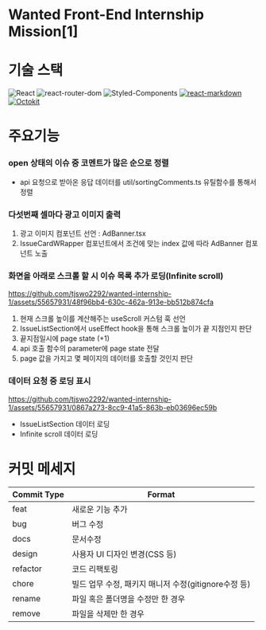 <h1>Wanted Front-End Internship Mission[1]</h1>

# 기술 스택

![React](https://img.shields.io/badge/React-61DAFB?style=for-the-badge&logo=react&logoColor=white)
![react-router-dom](https://img.shields.io/badge/react--router--dom-CA4245?style=for-the-badge&logo=react-router&logoColor=white)
![Styled-Components](https://img.shields.io/badge/styled--components%20CSS-DB7093?style=for-the-badge&logo=styledcomponents&logoColor=white)
[![react-markdown](https://img.shields.io/badge/react--markdown-00bfff?style=for-the-badge&logo=react&logoColor=white)](https://github.com/uiwjs/react-markdown-preview)
[![Octokit](https://img.shields.io/badge/Octokit-000000?style=for-the-badge&logo=github&logoColor=white)](https://github.com/octokit/octokit.js)

# 주요기능

### open 상태의 이슈 중 코멘트가 많은 순으로 정렬
  - api 요청으로 받아온 응답 데이터를 util/sortingComments.ts 유틸함수를 통해서 정렬

### 다섯번째 셀마다 광고 이미지 출력

  1. 광고 이미지 컴포넌트 선언 : AdBanner.tsx
  2. IssueCardWRapper 컴포넌트에서 조건에 맞는 index 값에 따라 AdBanner 컴포넌트 노출

### 화면을 아래로 스크롤 할 시 이슈 목록 추가 로딩(Infinite scroll)

  https://github.com/tjswo2292/wanted-internship-1/assets/55657931/48f96bb4-630c-462a-913e-bb512b874cfa

  1. 현재 스크롤 높이를 계산해주는 useScroll 커스텀 훅 선언
  2. IssueListSection에서 useEffect hook을 통해 스크롤 높이가 끝 지점인지 판단
  3. 끝지점일시에 page state (+1)
  4. api 호출 함수의 parameter에 page state 전달
  5. page 값을 가지고 몇 페이지의 데이터를 호출할 것인지 판단

### 데이터 요청 중 로딩 표시

https://github.com/tjswo2292/wanted-internship-1/assets/55657931/0867a273-8cc9-41a5-863b-eb03696ec59b

- IssueListSection 데이터 로딩
- Infinite scroll 데이터 로딩

# 커밋 메세지

| Commit Type | Format                                               |
| ----------- | ---------------------------------------------------- |
| feat        | 새로운 기능 추가                                     |
| bug         | 버그 수정                                            |
| docs        | 문서수정                                             |
| design      | 사용자 UI 디자인 변경(CSS 등)                        |
| refactor    | 코드 리팩토링                                        |
| chore       | 빌드 업무 수정, 패키지 매니저 수정(gitignore수정 등) |
| rename      | 파일 혹은 폴더명을 수정만 한 경우                    |
| remove      | 파일을 삭제만 한 경우                                |
